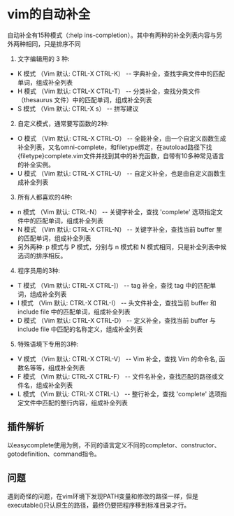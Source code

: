 # vim的自动补全

自动补全有15种模式（:help ins-completion）。其中有两种的补全列表内容与另外两种相同，只是排序不同

1. 文字编辑用的 3 种:

* K 模式    （Vim 默认: CTRL-X CTRL-K） -- 字典补全，查找字典文件中的匹配单词，组成补全列表
* H 模式    （Vim 默认: CTRL-X CTRL-T） -- 分类补全，查找分类文件（thesaurus 文件）中的匹配单词，组成补全列表
* S 模式    （Vim 默认: CTRL-X s）        -- 拼写建议

2. 自定义模式，通常要写函数的2种:

* O 模式    （Vim 默认: CTRL-X CTRL-O） -- 全能补全，由一个自定义函数生成补全列表，又名omni-complete，和filetype绑定，在autoload路径下找{filetype}complete.vim文件并找到其中的补充函数，自带有10多种常见语言的补全实例。
* U 模式    （Vim 默认: CTRL-X CTRL-U） -- 自定义补全，也是由自定义函数生成补全列表

3. 所有人都喜欢的4种:

* n 模式    （Vim 默认: CTRL-N）        -- 关键字补全，查找 'complete' 选项指定文件中的匹配单词，组成补全列表
* N 模式    （Vim 默认: CTRL-X CTRL-N） -- 关键字补全，查找当前 buffer 里的匹配单词，组成补全列表
* 另外两种: p 模式与 P 模式，分别与 n 模式和 N 模式相同，只是补全列表中候选词的排序相反。

4. 程序员用的3种:

* T 模式    （Vim 默认: CTRL-X CTRL-]） -- tag 补全，查找 tag 中的匹配单词，组成补全列表
* I 模式    （Vim 默认: CTRL-X CTRL-I） -- 头文件补全，查找当前 buffer 和 include file 中的匹配单词，组成补全列表
* D 模式    （Vim 默认: CTRL-X CTRL-D） -- 定义补全，查找当前 buffer 与 include file 中匹配的名称定义，组成补全列表

5. 特殊语境下专用的3种:

* V 模式    （Vim 默认: CTRL-X CTRL-V） -- Vim 补全，查找 Vim 的命令名, 函数名等等，组成补全列表
* F 模式    （Vim 默认: CTRL-X CTRL-F） -- 文件名补全，查找匹配的路径或文件名，组成补全列表
* L 模式    （Vim 默认: CTRL-X CTRL-L） -- 整行补全，查找 'complete' 选项指定文件中匹配的整行内容，组成补全列表

插件解析
--
以easycomplete使用为例，不同的语言定义不同的completor、constructor、gotodefinition、command指令。

问题
--
遇到奇怪的问题，在vim环境下发现PATH变量和修改的路径一样，但是executable()只认原生的路径，最终仍要把程序移到标准目录才行。